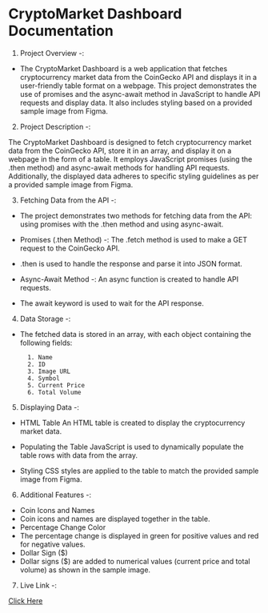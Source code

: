 # CryptoMarket Dashboard Documentation

1. Project Overview -: 

- The CryptoMarket Dashboard is a web application that fetches cryptocurrency market data from the CoinGecko API and displays it in a user-friendly table format on a webpage. This project demonstrates the use of promises and the async-await method in JavaScript to handle API requests and display data. It also includes styling based on a provided sample image from Figma.

2. Project Description -: 

The CryptoMarket Dashboard is designed to fetch cryptocurrency market data from the CoinGecko API, store it in an array, and display it on a webpage in the form of a table. It employs JavaScript promises (using the .then method) and async-await methods for handling API requests. Additionally, the displayed data adheres to specific styling guidelines as per a provided sample image from Figma.

3. Fetching Data from the API -: 

- The project demonstrates two methods for fetching data from the API: using promises with the .then method and using async-await.

- Promises (.then Method) -:
The .fetch method is used to make a GET request to the CoinGecko API.

- .then is used to handle the response and parse it into JSON format.

- Async-Await Method -: 
An async function is created to handle API requests.

- The await keyword is used to wait for the API response.

4. Data Storage -: 

- The fetched data is stored in an array, with each object containing the following fields:

        1. Name
        2. ID
        3. Image URL
        4. Symbol
        5. Current Price
        6. Total Volume

5. Displaying Data -:

- HTML Table
An HTML table is created to display the cryptocurrency market data.

- Populating the Table
JavaScript is used to dynamically populate the table rows with data from the array.

- Styling
CSS styles are applied to the table to match the provided sample image from Figma.

6. Additional Features -: 

- Coin Icons and Names
- Coin icons and names are displayed together in the table.
- Percentage Change Color
- The percentage change is displayed in green for positive values and red for negative values.
- Dollar Sign ($)
- Dollar signs ($) are added to numerical values (current price and total volume) as shown in the sample image.

7. Live Link -: 

<a href="https://mrrushikesh.github.io/Rushikesh_Ingale_DOM_2_6th_Oct_2023/" alt="Loading..">Click Here</a>